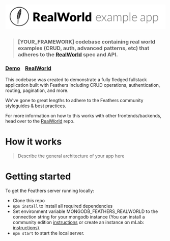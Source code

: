# ![RealWorld Example App](logo.png)

> ### [YOUR_FRAMEWORK] codebase containing real world examples (CRUD, auth, advanced patterns, etc) that adheres to the [RealWorld](https://github.com/gothinkster/realworld) spec and API.


### [Demo](https://github.com/gothinkster/realworld)&nbsp;&nbsp;&nbsp;&nbsp;[RealWorld](https://github.com/gothinkster/realworld)


This codebase was created to demonstrate a fully fledged fullstack application built with Feathers including CRUD operations, authentication, routing, pagination, and more.

We've gone to great lengths to adhere to the Feathers community styleguides & best practices.

For more information on how to this works with other frontends/backends, head over to the [RealWorld](https://github.com/gothinkster/realworld) repo.


# How it works

> Describe the general architecture of your app here

# Getting started

To get the Feathers server running locally:

- Clone this repo
- `npm install` to install all required dependencies
- Set environment variable MONGODB_FEATHERS_REALWORLD to the connection string for your mongodb instance (You can install a community edition [instructions](https://docs.mongodb.com/manual/installation/#tutorials) or create an instance on mLab: [instructions](https://docs.mlab.com/)).
- `npm start` to start the local server.
